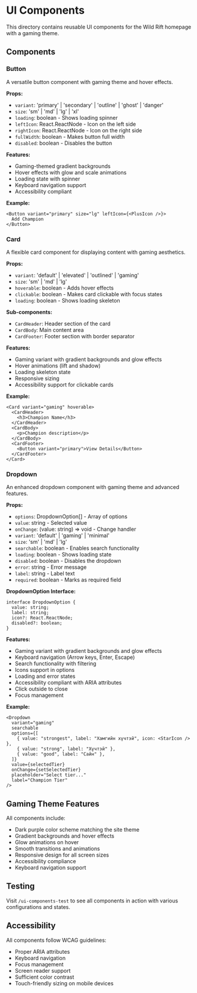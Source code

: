 # UI Components

This directory contains reusable UI components for the Wild Rift homepage with a gaming theme.

## Components

### Button

A versatile button component with gaming theme and hover effects.

**Props:**

- `variant`: 'primary' | 'secondary' | 'outline' | 'ghost' | 'danger'
- `size`: 'sm' | 'md' | 'lg' | 'xl'
- `loading`: boolean - Shows loading spinner
- `leftIcon`: React.ReactNode - Icon on the left side
- `rightIcon`: React.ReactNode - Icon on the right side
- `fullWidth`: boolean - Makes button full width
- `disabled`: boolean - Disables the button

**Features:**

- Gaming-themed gradient backgrounds
- Hover effects with glow and scale animations
- Loading state with spinner
- Keyboard navigation support
- Accessibility compliant

**Example:**

```tsx
<Button variant="primary" size="lg" leftIcon={<PlusIcon />}>
  Add Champion
</Button>
```

### Card

A flexible card component for displaying content with gaming aesthetics.

**Props:**

- `variant`: 'default' | 'elevated' | 'outlined' | 'gaming'
- `size`: 'sm' | 'md' | 'lg'
- `hoverable`: boolean - Adds hover effects
- `clickable`: boolean - Makes card clickable with focus states
- `loading`: boolean - Shows loading skeleton

**Sub-components:**

- `CardHeader`: Header section of the card
- `CardBody`: Main content area
- `CardFooter`: Footer section with border separator

**Features:**

- Gaming variant with gradient backgrounds and glow effects
- Hover animations (lift and shadow)
- Loading skeleton state
- Responsive sizing
- Accessibility support for clickable cards

**Example:**

```tsx
<Card variant="gaming" hoverable>
  <CardHeader>
    <h3>Champion Name</h3>
  </CardHeader>
  <CardBody>
    <p>Champion description</p>
  </CardBody>
  <CardFooter>
    <Button variant="primary">View Details</Button>
  </CardFooter>
</Card>
```

### Dropdown

An enhanced dropdown component with gaming theme and advanced features.

**Props:**

- `options`: DropdownOption[] - Array of options
- `value`: string - Selected value
- `onChange`: (value: string) => void - Change handler
- `variant`: 'default' | 'gaming' | 'minimal'
- `size`: 'sm' | 'md' | 'lg'
- `searchable`: boolean - Enables search functionality
- `loading`: boolean - Shows loading state
- `disabled`: boolean - Disables the dropdown
- `error`: string - Error message
- `label`: string - Label text
- `required`: boolean - Marks as required field

**DropdownOption Interface:**

```tsx
interface DropdownOption {
  value: string;
  label: string;
  icon?: React.ReactNode;
  disabled?: boolean;
}
```

**Features:**

- Gaming variant with gradient backgrounds and glow effects
- Keyboard navigation (Arrow keys, Enter, Escape)
- Search functionality with filtering
- Icons support in options
- Loading and error states
- Accessibility compliant with ARIA attributes
- Click outside to close
- Focus management

**Example:**

```tsx
<Dropdown
  variant="gaming"
  searchable
  options={[
    { value: "strongest", label: "Хамгийн хүчтэй", icon: <StarIcon /> },
    { value: "strong", label: "Хүчтэй" },
    { value: "good", label: "Сайн" },
  ]}
  value={selectedTier}
  onChange={setSelectedTier}
  placeholder="Select tier..."
  label="Champion Tier"
/>
```

## Gaming Theme Features

All components include:

- Dark purple color scheme matching the site theme
- Gradient backgrounds and hover effects
- Glow animations on hover
- Smooth transitions and animations
- Responsive design for all screen sizes
- Accessibility compliance
- Keyboard navigation support

## Testing

Visit `/ui-components-test` to see all components in action with various configurations and states.

## Accessibility

All components follow WCAG guidelines:

- Proper ARIA attributes
- Keyboard navigation
- Focus management
- Screen reader support
- Sufficient color contrast
- Touch-friendly sizing on mobile devices
